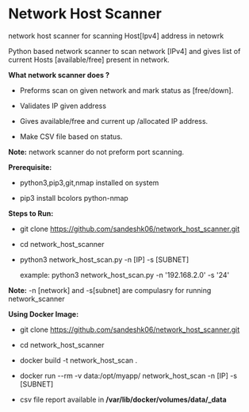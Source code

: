 # Network Host Scanner
network host scanner for scanning Host[Ipv4] address in netowrk


Python based network scanner to scan network [IPv4] and gives list of current Hosts [available/free] present in network.



**What network scanner does ?**

- Preforms scan on given network and mark status as [free/down].

- Validates IP given address

- Gives available/free and current up /allocated IP address.

- Make CSV file based on status.

**Note:** network  scanner do not preform port scanning.

**Prerequisite:**

- python3,pip3,git,nmap  installed on system

- pip3 install bcolors python-nmap

**Steps to Run:**

- git clone https://github.com/sandeshk06/network_host_scanner.git

- cd network_host_scanner
 
- python3 network_host_scan.py -n [IP] -s [SUBNET]

  example: python3 network_host_scan.py -n '192.168.2.0' -s '24'

**Note:** -n [network] and -s[subnet] are compulasry for running network_scanner


**Using Docker Image:**

- git clone https://github.com/sandeshk06/network_host_scanner.git

- cd network_host_scanner

- docker build -t network_host_scan  . 

- docker run --rm -v data:/opt/myapp/  network_host_scan   -n [IP] -s [SUBNET]

- csv file report  available in **/var/lib/docker/volumes/data/_data**
